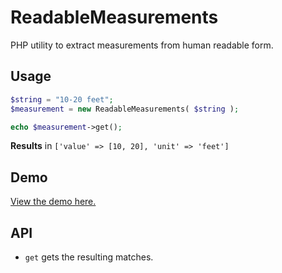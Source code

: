 # ReadableMeasurements
PHP utility to extract measurements from human readable form.

## Usage

```php
$string = "10-20 feet";
$measurement = new ReadableMeasurements( $string );

echo $measurement->get();
```

**Results** in `['value' => [10, 20], 'unit' => 'feet']`

## Demo
[View the demo here.](http://demo.freshbrewedweb.com/ReadableMeasurements/tests/index.php?string=10-+20+ft&toUnit=m)

## API
- `get` gets the resulting matches.

